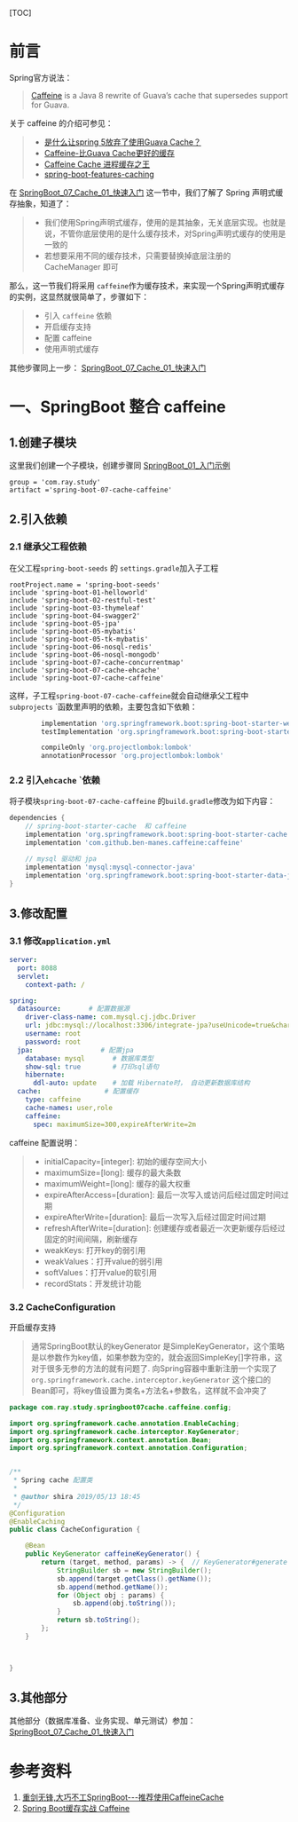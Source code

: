 [TOC]



# 前言

Spring官方说法：

> [Caffeine](https://github.com/ben-manes/caffeine) is a Java 8 rewrite of Guava’s cache that supersedes support for Guava.



关于 caffeine 的介绍可参见：

> - [是什么让spring 5放弃了使用Guava Cache？](https://www.cnblogs.com/mawang/p/6756192.html)
> - [Caffeine-比Guava Cache更好的缓存](http://fengfu.io/2018/03/26/Caffeine-%E6%AF%94Guava-Cache%E6%9B%B4%E5%A5%BD%E7%9A%84%E7%BC%93%E5%AD%98/)
> - [Caffeine Cache 进程缓存之王](https://www.itcodemonkey.com/article/9498.html)
> - [spring-boot-features-caching](https://docs.spring.io/spring-boot/docs/current/reference/html/boot-features-caching.html#boot-features-caching-provider-caffeine)



在  [SpringBoot_07_Cache_01_快速入门](./SpringBoot_07_Cache_01_快速入门.md)  这一节中，我们了解了 Spring 声明式缓存抽象，知道了：

> - 我们使用Spring声明式缓存，使用的是其抽象，无关底层实现。也就是说，不管你底层使用的是什么缓存技术，对Spring声明式缓存的使用是一致的
> - 若想要采用不同的缓存技术，只需要替换掉底层注册的 CacheManager 即可



那么，这一节我们将采用 `caffeine`作为缓存技术，来实现一个Spring声明式缓存的实例，这显然就很简单了，步骤如下：

> - 引入 `caffeine` 依赖
> - 开启缓存支持
> - 配置 caffeine
> - 使用声明式缓存

其他步骤同上一步： [SpringBoot_07_Cache_01_快速入门](./SpringBoot_07_Cache_01_快速入门.md) 



# 一、SpringBoot 整合 caffeine

## 1.创建子模块

这里我们创建一个子模块，创建步骤同 [SpringBoot_01_入门示例](./SpringBoot_01_入门示例.md)

```properties
group = 'com.ray.study'
artifact ='spring-boot-07-cache-caffeine'
```



## 2.引入依赖

### 2.1 继承父工程依赖

在父工程`spring-boot-seeds` 的 `settings.gradle`加入子工程

```properties
rootProject.name = 'spring-boot-seeds'
include 'spring-boot-01-helloworld'
include 'spring-boot-02-restful-test'
include 'spring-boot-03-thymeleaf'
include 'spring-boot-04-swagger2'
include 'spring-boot-05-jpa'
include 'spring-boot-05-mybatis'
include 'spring-boot-05-tk-mybatis'
include 'spring-boot-06-nosql-redis'
include 'spring-boot-06-nosql-mongodb'
include 'spring-boot-07-cache-concurrentmap'
include 'spring-boot-07-cache-ehcache'
include 'spring-boot-07-cache-caffeine'
```



这样，子工程`spring-boot-07-cache-caffeine`就会自动继承父工程中`subprojects` `函数里声明的依赖，主要包含如下依赖：

```groovy
		implementation 'org.springframework.boot:spring-boot-starter-web'
        testImplementation 'org.springframework.boot:spring-boot-starter-test'

        compileOnly 'org.projectlombok:lombok'
        annotationProcessor 'org.projectlombok:lombok'
```



### 2.2 引入`ehcache` `依赖

将子模块`spring-boot-07-cache-caffeine` 的`build.gradle`修改为如下内容：

```groovy
dependencies {
    // spring-boot-starter-cache  和 caffeine
    implementation 'org.springframework.boot:spring-boot-starter-cache'
    implementation 'com.github.ben-manes.caffeine:caffeine'

    // mysql 驱动和 jpa
    implementation 'mysql:mysql-connector-java'
    implementation 'org.springframework.boot:spring-boot-starter-data-jpa'
}

```



## 3.修改配置

### 3.1 修改`application.yml`

```yml
server:
  port: 8088
  servlet:
    context-path: /

spring:
  datasource:       # 配置数据源
    driver-class-name: com.mysql.cj.jdbc.Driver
    url: jdbc:mysql://localhost:3306/integrate-jpa?useUnicode=true&characterEncoding=utf8&serverTimezone=GMT%2B8
    username: root
    password: root
  jpa:                 # 配置jpa
    database: mysql       # 数据库类型
    show-sql: true        # 打印sql语句
    hibernate:
      ddl-auto: update    # 加载 Hibernate时， 自动更新数据库结构
  cache:                # 配置缓存
    type: caffeine
    cache-names: user,role
    caffeine:
      spec: maximumSize=300,expireAfterWrite=2m

```



caffeine 配置说明：

> - initialCapacity=[integer]: 初始的缓存空间大小
> - maximumSize=[long]: 缓存的最大条数
> - maximumWeight=[long]: 缓存的最大权重
> - expireAfterAccess=[duration]: 最后一次写入或访问后经过固定时间过期
> - expireAfterWrite=[duration]: 最后一次写入后经过固定时间过期
> - refreshAfterWrite=[duration]: 创建缓存或者最近一次更新缓存后经过固定的时间间隔，刷新缓存
> - weakKeys: 打开key的弱引用
> - weakValues：打开value的弱引用
> - softValues：打开value的软引用
> - recordStats：开发统计功能





### 3.2 CacheConfiguration

开启缓存支持

> 通常SpringBoot默认的keyGenerator 是SimpleKeyGenerator，这个策略是以参数作为key值，如果参数为空的，就会返回SimpleKey[]字符串，这对于很多无参的方法的就有问题了.
> 向Spring容器中重新注册一个实现了 `org.springframework.cache.interceptor.keyGenerator` 这个接口的Bean即可，将key值设置为类名+方法名+参数名，这样就不会冲突了



```java
package com.ray.study.springboot07cache.caffeine.config;

import org.springframework.cache.annotation.EnableCaching;
import org.springframework.cache.interceptor.KeyGenerator;
import org.springframework.context.annotation.Bean;
import org.springframework.context.annotation.Configuration;


/**
 * Spring cache 配置类
 *
 * @author shira 2019/05/13 18:45
 */
@Configuration
@EnableCaching
public class CacheConfiguration {

	@Bean
	public KeyGenerator caffeineKeyGenerator() {
		return (target, method, params) -> {  // KeyGenerator#generate
			StringBuilder sb = new StringBuilder();
			sb.append(target.getClass().getName());
			sb.append(method.getName());
			for (Object obj : params) {
				sb.append(obj.toString());
			}
			return sb.toString();
		};
	}



}
```



## 3.其他部分

其他部分（数据库准备、业务实现、单元测试）参加： [SpringBoot_07_Cache_01_快速入门](./SpringBoot_07_Cache_01_快速入门.md) 



# 参考资料

1. [重剑无锋,大巧不工SpringBoot---推荐使用CaffeineCache](http://blog.joylau.cn/2017/09/19/SpringBoot-CaffeineCache/)
2.  [Spring Boot缓存实战 Caffeine](https://www.jianshu.com/p/c72fb0c787fc)

